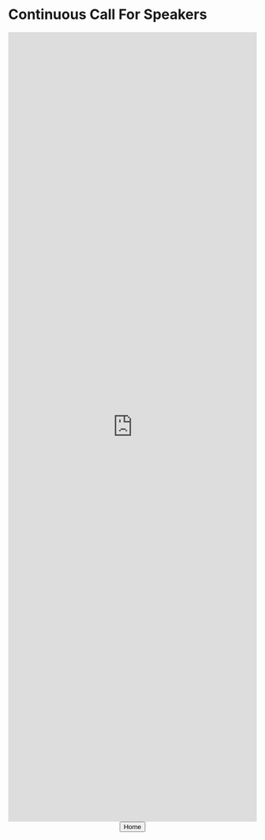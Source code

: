 <h1> Continuous Call For Speakers </h1>

<iframe src="https://docs.google.com/forms/d/e/1FAIpQLScnkp-dlCXdg_W5XUV-KdgykCu1lYp87UWLS3FBRddpA0yW_w/viewform?embedded=true" width="760px" height="1600px" frameborder="0" marginheight="0" marginwidth="0" scrolling="no" style="max-width: -webkit-fill-available;">Loading...</iframe>

<html>
  <br />
 <center><a href=".../index.html"><button type="button">Home</button></a></center>
  </html>
